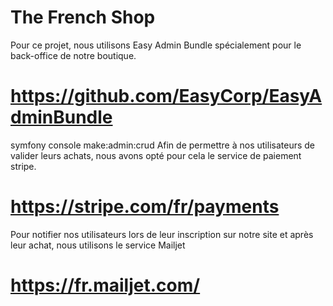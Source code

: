 # **The French Shop**

Pour ce projet, nous utilisons Easy Admin Bundle spécialement pour le back-office de notre boutique.
# **https://github.com/EasyCorp/EasyAdminBundle**
symfony console make:admin:crud
Afin de permettre à nos utilisateurs de valider leurs achats, nous avons opté pour cela le service de paiement stripe.
# **https://stripe.com/fr/payments**
Pour notifier nos utilisateurs lors de leur inscription sur notre site et après leur achat,
nous utilisons le service Mailjet
# **https://fr.mailjet.com/**